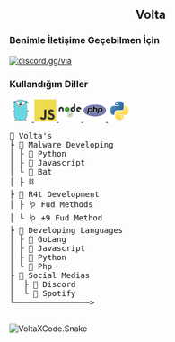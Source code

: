 <h2 align="center">Volta</h1>

<h3 align="left">Benimle İletişime Geçebilmen İçin</h3>
<p align="left">
<a href="https://discord.gg/discord.gg/via" target="blank"><img align="center" src="https://raw.githubusercontent.com/rahuldkjain/github-profile-readme-generator/master/src/images/icons/Social/discord.svg" alt="discord.gg/via" height="40" width="40" /></a>
</p>

<h3 align="left">Kullandığım Diller</h3>
<p align="left"> <a href="https://golang.org" target="_blank" rel="noreferrer"> <img src="https://raw.githubusercontent.com/devicons/devicon/master/icons/go/go-original.svg" alt="go" width="40" height="40"/> </a> <a href="https://developer.mozilla.org/en-US/docs/Web/JavaScript" target="_blank" rel="noreferrer"> <img src="https://raw.githubusercontent.com/devicons/devicon/master/icons/javascript/javascript-original.svg" alt="javascript" width="40" height="40"/> </a> <a href="https://nodejs.org" target="_blank" rel="noreferrer"> <img src="https://raw.githubusercontent.com/devicons/devicon/master/icons/nodejs/nodejs-original-wordmark.svg" alt="nodejs" width="40" height="40"/> </a> <a href="https://www.php.net" target="_blank" rel="noreferrer"> <img src="https://raw.githubusercontent.com/devicons/devicon/master/icons/php/php-original.svg" alt="php" width="40" height="40"/> </a> <a href="https://www.python.org" target="_blank" rel="noreferrer"> <img src="https://raw.githubusercontent.com/devicons/devicon/master/icons/python/python-original.svg" alt="python" width="40" height="40"/> </a> </p>

</head>
<body>
  <pre>
📁 Volta's
├ 📂 Malware Developing
│ ├ 📝 Python
│ ├ 📝 Javascript
│ └ 📝 Bat
│ ├ ⛓️
├ 🐀 R4t Development
│ ├ 🪱 Fud Methods
│ └ 🪱 +9 Fud Method
├ 📂 Developing Languages
│ ├ 📝 GoLang
│ ├ 📝 Javascript
│ ├ 📝 Python
│ └ 📝 Php
├ 📜 Social Medias
│  ├ 🔱 Discord	
│  └ 🔱 Spotify
└────────────────>
  </pre>
</body>
</html>

</head>
<body>
    <div>
        <img src="https://raw.githubusercontent.com/Sutil/Sutil/2b2fad3bf54522bb30c8c170591fc68ff51b69e6/github-contribution-grid-snake2.svg" alt="VoltaXCode.Snake">
    </div>
</body>
</html>
